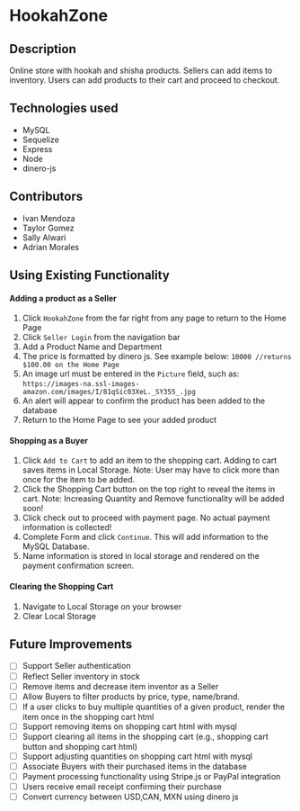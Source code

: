 # HookahZone

## Description
Online store with hookah and shisha products. Sellers can add items to inventory. Users can add products to their cart and proceed to checkout.

## Technologies used
* MySQL
* Sequelize
* Express
* Node
* dinero-js

## Contributors
* Ivan Mendoza
* Taylor Gomez
* Sally Alwari
* Adrian Morales

## Using Existing Functionality
#### Adding a product as a Seller
1. Click ```HookahZone``` from the far right from any page to return to the Home Page
2. Click ```Seller Login``` from the navigation bar
3. Add a Product Name and Department
4. The price is formatted by dinero js. See example below:
   ```10000 //returns $100.00 on the Home Page```
5. An image url must be entered in the ```Picture``` field, such as:
    ```https://images-na.ssl-images-amazon.com/images/I/81qSic03XeL._SY355_.jpg```
6. An alert will appear to confirm the product has been added to the database
7. Return to the Home Page to see your added product

#### Shopping as a Buyer
1. Click ```Add to Cart``` to add an item to the shopping cart. Adding to cart saves items in Local Storage. Note: User may have to click more than once for the item to be added.
2. Click the Shopping Cart button on the top right to reveal the items in cart. Note: Increasing Quantity and Remove functionality will be added soon!
3. Click check out to proceed with payment page. No actual payment information is collected!
4. Complete Form and click ```Continue```. This will add information to the MySQL Database.
5. Name information is stored in local storage and rendered on the payment confirmation screen.

#### Clearing the Shopping Cart
1. Navigate to Local Storage on your browser
2. Clear Local Storage

## Future Improvements
- [ ] Support Seller authentication 
- [ ] Reflect Seller inventory in stock
- [ ] Remove items and decrease item inventor as a Seller
- [ ] Allow Buyers to filter products by price, type, name/brand. 
- [ ] If a user clicks to buy multiple quantities of a given product, render the item once in the shopping cart html
- [ ] Support removing items on shopping cart html with mysql
- [ ] Support clearing all items in the shopping cart (e.g., shopping cart button and shopping cart html)
- [ ] Support adjusting quantities on shopping cart html with mysql
- [ ] Associate Buyers with their purchased items in the database
- [ ] Payment processing functionality using Stripe.js or PayPal integration
- [ ] Users receive email receipt confirming their purchase
- [ ] Convert currency between USD,CAN, MXN using dinero js